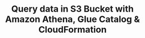 ---
title: "Query data in S3 Bucket with Amazon Athena, Glue Catalog & CloudFormation"
description: "Leverage Amazon Athena to run standard SQL to analyze a large amount of data in Amazon S3 buckets deployed using CloudFormation on LocalStack"
hide_feedback: true
hide_readingtime: true
type: applications
tags:
- big-data
- data-analytics
---